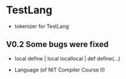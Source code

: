 # TestLang

*  tokenizer for TestLang
## V0.2 Some bugs were fixed
+ local define | local locallocal | def define(...) 
*  Language (of NIT Compiler Course II)

